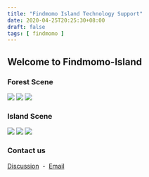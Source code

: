 ```yaml
---
title: "Findmomo Island Technology Support"
date: 2020-04-25T20:25:30+08:00
draft: false
tags: [ findmomo ]
---
```


## Welcome to Findmomo-Island

### Forest Scene

![](../images/island/support_01.PNG)
![](../images/island/support_02.PNG)
![](../images/island/support_03.PNG)

### Island Scene

![](../images/island/support_04.PNG)
![](../images/island/support_05.PNG)
![](../images/island/support_06.PNG)

### Contact us

[Discussion](https://github.com/findmomo/island-issues/issues)
&nbsp;-&nbsp;
[Email](mailto:weirongbao@gmail.com)
